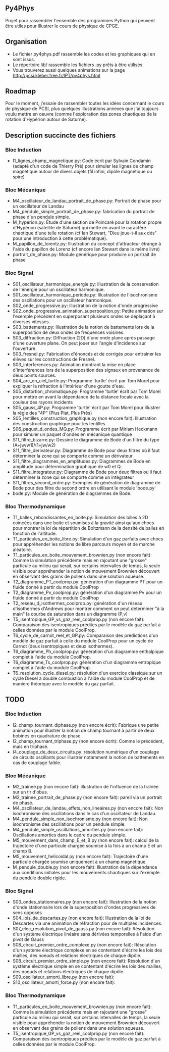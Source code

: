 Py4Phys
-------

Projet pour rassembler l'ensemble des programmes Python qui peuvent être 
utiles pour illustrer le cours de physique de CPGE.

## Organisation

* Le fichier py4phys.pdf rassemble les codes et les graphiques qui en sont issus. 
* Le répertoire lib/ rassemble les fichiers .py prêts à être utilisés.
* Vous trouverez aussi quelques animations sur la page 
http://pcsi.kleber.free.fr/IPT/py4phys.html

## Roadmap

Pour le moment, j'essaie de rassembler toutes les idées concernant le cours de 
physique de PCSI, plus quelques illustrations annexes que j'ai toujours voulu 
mettre en oeuvre (comme l'exploration des zones chaotiques de la rotation 
d'Hypérion autour de Saturne).

## Description succincte des fichiers

### Bloc Induction
* I1_lignes_champ_magnetique.py: Code écrit par Sylvain Condamin (adapté 
d'un code de Thierry Pré) pour simuler les lignes de champ magnétique autour de 
divers objets (fil infini, dipôle magnétique ou spire)

### Bloc Mécanique
* M4_oscillateur_de_landau_portrait_de_phase.py: Portrait de 
phase pour un oscillateur de Landau
* M4_pendule_simple_portrait_de_phase.py: fabrication du 
portrait de phase d'un pendule simple. 
* M_hyperion.py: Étude d'une section de Poincaré pour la rotation propre 
d'Hypérion (satellite de Saturne) qui mette en avant le caractère chaotique 
d'une telle rotation (cf Ian Stewart, "Dieu joue-t-il aux dés" pour une 
introduction à cette problématique).
* M_papillon_de_lorentz.py: Illustration du concept 
d'attracteur étrange à l'aide du papillon de Lorenz (cf encore Ian Stewart 
dans le même livre)
* portrait_de_phase.py: Module générique pour produire un 
portrait de phase

### Bloc Signal
* S01_oscillateur_harmonique_energie.py: Illustration de la conservation de 
l'énergie pour un oscillateur harmonique.
* S01_oscillateur_harmonique_periode.py: Illustration de l'isochronisme des 
oscillations pour un oscillateur harmonique.
* S02_onde_progressive.py: Illustration de la notion d'onde progressive
* S02_onde_progressive_animation_superposition.py: Petite animation sur 
l'exemple précédent en superposant plusieurs ondes se déplaçant à diverses 
vitesses.
* S03_battements.py: Illustration de la notion de battements lors de la 
superposition de deux ondes de fréquences voisines.
* S03_diffraction.py: Diffraction (2D) d'une onde plane après passage d'une 
ouverture plane. On peut jouer sur l'angle d'incidence sur l'ouverture.
* S03_fresnel.py: Fabrication d'énoncés et de corrigés pour entraîner les 
élèves sur les constructions de Fresnel.
* S03_interferences.py: Animation montrant la mise en place d'interférences 
lors de la superposition des signaux en provenance de deux points sources.
* S04_arc_en_ciel_turtle.py: Programme 'turtle' écrit par Tom Morel pour 
expliquer la réfraction à l'intérieur d'une goutte d'eau.
* S05_distortion_chromatique.py: Programme 'turtle' écrit par Tom Morel pour 
mettre en avant la dépendance de la distance focale avec la couleur des rayons 
incidents
* S05_gauss_4P.py: Programme 'turtle' écrit par Tom Morel pour illustrer la 
règle des "4P" (Plus Plat, Plus Près)
* S05_lentilles_construction_graphique.py (non encore fait): Illustration des 
construction graphique pour les lentilles
* S06_paquet_d_ondes_MQ.py: Programme écrit par Miriam Heckmann pour simuler 
un paquet d'ondes en mécanique quantique
* S11_filtre_bizarre.py: Dessine le diagramme de Bode d'un filtre du type 
(A+jw/w1)/(1+jw/w2)
* S11_filtre_derivateur.py: Diagramme de Bode pour deux filtres où il faut 
déterminer la zone qui se comporte comme un dérivateur
* S11_filtre_diagrammes_en_amplitudes.py: Diagrammes de Bode en amplitude pour 
détermination graphique de w0 et Q.
* S11_filtre_integrateur.py: Diagramme de Bode pour deux filtres où il faut 
déterminer la zone qui se comporte comme un intégrateur
* S11_filtres_second_ordre.py: Exemples de génération de diagramme de Bode 
pour des filtre du second ordre en utilisant le module 'bode.py'
* bode.py: Module de génération de diagrammes de Bode.

### Bloc Thermodynamique
* T1_balles_rebondissantes_en_boite.py: Simulation des billes à 2D coincées 
dans une boite et soumises à la gravité ainsi qu'aux chocs pour montrer la loi 
de répartition de Boltzmann de la densité de balles en fonction de l'altitude.
* T1_particules_en_boite_libre.py: Simulation d'un gaz parfaits avec chocs 
pour appréhender les notions de libre parcours moyen et de marche aléatoire.
* T1_particules_en_boite_mouvement_brownien.py (non encore fait): Comme la 
simulation précédente mais en rajoutant une "grosse" particule au milieu qui 
serait, sur certains intervalles de temps, la seule visible pour appréhender 
la notion de mouvement Brownien découvert en observant des grains de pollens 
dans une solution aqueuse.
* T2_diagramme_PT_coolprop.py: génération d'un diagramme PT 
pour un fluide donné à partir du module CoolProp
* T2_diagramme_Pv_coolprop.py: génération d'un diagramme Pv 
pour un fluide donné à partir du module CoolProp
* T2_reseau_d_isothermes_coolprop.py: génération d'un réseau d'isothermes 
d'Andrews pour montrer comment on peut déterminer "à la main" la courbe de 
saturation dans un diagramme (P,v)
* T5_isentropique_GP_vs_gaz_reel_coolprop.py (non encore fait): Comparaison 
des isentropiques prédites par le modèle du gaz parfait à celles données par 
le module CoolProp.
* T6_cycle_de_carnot_reel_et_GP.py: Comparaison des prédictions d'un modèle de 
gaz parfait à celle du module CoolProp pour un cycle de Carnot (deux 
isentropiques et deux isothermes).
* T6_diagramme_Ph_coolprop.py: génération d'un diagramme 
enthalpique complet à l'aide du module CoolProp.
* T6_diagramme_Ts_coolprop.py: génération d'un diagramme 
entropique complet à l'aide du module CoolProp.
* T6_resolution_cycle_diesel.py: résolution d'un exercice classique sur un 
cycle Diesel à double combustion à l'aide du module CoolProp et de manière 
théorique avec le modèle du gaz parfait.


## TODO
### Bloc Induction
* I2_champ_tournant_diphase.py (non encore écrit): Fabrique une petite 
animation pour illustrer la notion de champ tournant à partir de deux bobines 
en quadrature de phase.
* I2_champ_tournant_triphase.py (non encore écrit): Comme le précédent, mais 
en triphasé.
* I4_couplage_de_deux_circuits.py: résolution numérique d'un couplage de 
circuits oscillants pour illustrer notamment la notion de battements en cas de 
couplage faible.

### Bloc Mécanique
* M2_trainee.py (non encore fait): illustration de l'influence de la traînée 
sur un tir d'obus.
* M2_trainee_portrait_de_phase.py (non encore fait): pareil via un portrait de 
phase.
* M4_oscillateur_de_landau_effets_non_lineaires.py (non encore fait): Non 
isochronisme des oscillations dans le cas d'un oscillateur de Landau.
* M4_pendule_simple_non_isochronisme.py (non encore fait): Non isochronisme 
des oscillations pour un pendule simple.
* M4_pendule_simple_oscillations_amorties.py (non encore fait): Oscillations 
amorties dans le cadre du pendule simple.
* M5_mouvement_dans_champ_E_et_B.py (non encore fait): calcul de la 
trajectoire d'une particule chargée soumise à la fois à un champ E et un champ 
B.
* M5_mouvement_helicoidal.py (non encore fait): Trajectoire d'une particule 
chargée soumise uniquement à un champ magnétique.
* M_pendule_double.py (non encore fait): Illustration de la dépendance aux 
conditions initiales pour les mouvements chaotiques sur l'exemple du pendule 
double rigide.

### Bloc Signal

* S03_ondes_stationnaires.py (non encore fait): Illustration de la notion 
d'onde stationnaire lors de la superposition d'ondes progressives de sens 
opposés
* S04_lois_de_descartes.py (non encore fait): Illustration de la loi de 
Descartes via une animation de réfraction pour de multiples incidences.
* S07_elec_resolution_pivot_de_gauss.py (non encore fait): Résolution d'un 
système électrique linéaire sans dérivées temporelles à l'aide d'un pivot de 
Gauss
* S08_circuit_premier_ordre_complexe.py (non encore fait): Résolution d'un 
système électrique complexe en se contentant d'écrire les lois des mailles, 
des noeuds et relations électriques de chaque dipôle.
* S08_circuit_premier_ordre_simple.py (non encore fait): Résolution d'un    
système électrique simple en se contentant d'écrire les lois des mailles,   
des noeuds et relations électriques de chaque dipôle.
* S09_oscillateur_amorti_libre.py (non encore fait): 
* S10_oscillateur_amorti_force.py (non encore fait):

### Bloc Thermodynamique
* T1_particules_en_boite_mouvement_brownien.py (non encore fait): Comme la 
simulation précédente mais en rajoutant une "grosse" particule au milieu qui 
serait, sur certains intervalles de temps, la seule visible pour appréhender 
la notion de mouvement Brownien découvert en observant des grains de pollens 
dans une solution aqueuse.
* T5_isentropique_GP_vs_gaz_reel_coolprop.py (non encore fait): Comparaison 
des isentropiques prédites par le modèle du gaz parfait à celles données par 
le module CoolProp.

